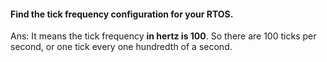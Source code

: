 #### Find the tick frequency configuration for your RTOS.

Ans: It means the tick frequency **in hertz is 100**. So there are 100 ticks per second, or one tick every one hundredth of a second.